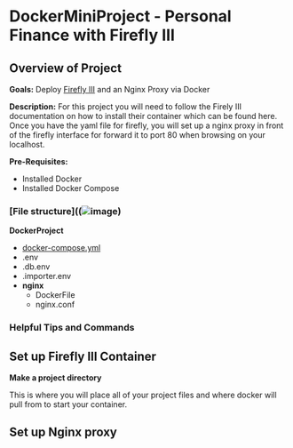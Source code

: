 # DockerMiniProject - Personal Finance with Firefly III 

## Overview of Project

**Goals:** Deploy [Firefly III](https://www.firefly-iii.org/) and an Nginx Proxy via Docker

**Description:**
For this project you will need to follow the Firely III documentation on how to install their container which can be found here. Once you have the yaml file for firefly, you will set up a nginx proxy in front of the firefly interface for forward it to port 80 when browsing on your localhost.

**Pre-Requisites:** 
* Installed Docker
* Installed Docker Compose

### [File structure]((![image](https://github.com/Hsanokklis/DockerMiniProject/assets/113212665/25ae331b-070a-4adf-b1a4-9807bc19276f))

**DockerProject**
* [docker-compose.yml](docker-compose.yml)
* .env
* .db.env
* .importer.env
* **nginx**
   * DockerFile
   * nginx.conf
### Helpful Tips and Commands

## Set up Firefly III Container

**Make a project directory** 

This is where you will place all of your project files and where docker will pull from to start your container. 

## Set up Nginx proxy 
